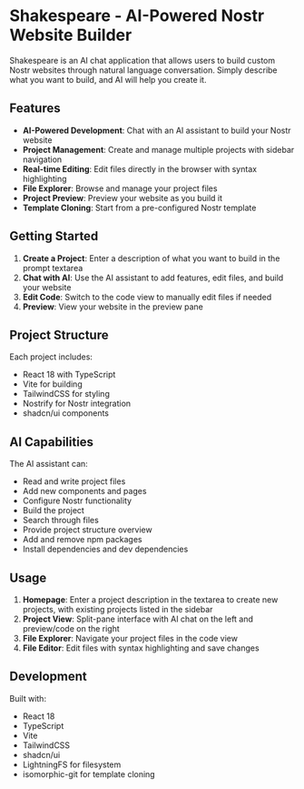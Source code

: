 # Shakespeare - AI-Powered Nostr Website Builder

Shakespeare is an AI chat application that allows users to build custom Nostr websites through natural language conversation. Simply describe what you want to build, and AI will help you create it.

## Features

- **AI-Powered Development**: Chat with an AI assistant to build your Nostr website
- **Project Management**: Create and manage multiple projects with sidebar navigation
- **Real-time Editing**: Edit files directly in the browser with syntax highlighting
- **File Explorer**: Browse and manage your project files
- **Project Preview**: Preview your website as you build it
- **Template Cloning**: Start from a pre-configured Nostr template

## Getting Started

1. **Create a Project**: Enter a description of what you want to build in the prompt textarea
2. **Chat with AI**: Use the AI assistant to add features, edit files, and build your website
3. **Edit Code**: Switch to the code view to manually edit files if needed
4. **Preview**: View your website in the preview pane

## Project Structure

Each project includes:
- React 18 with TypeScript
- Vite for building
- TailwindCSS for styling
- Nostrify for Nostr integration
- shadcn/ui components

## AI Capabilities

The AI assistant can:
- Read and write project files
- Add new components and pages
- Configure Nostr functionality
- Build the project
- Search through files
- Provide project structure overview
- Add and remove npm packages
- Install dependencies and dev dependencies

## Usage

1. **Homepage**: Enter a project description in the textarea to create new projects, with existing projects listed in the sidebar
2. **Project View**: Split-pane interface with AI chat on the left and preview/code on the right
3. **File Explorer**: Navigate your project files in the code view
4. **File Editor**: Edit files with syntax highlighting and save changes

## Development

Built with:
- React 18
- TypeScript
- Vite
- TailwindCSS
- shadcn/ui
- LightningFS for filesystem
- isomorphic-git for template cloning